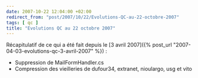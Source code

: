 ```yaml
---
date: 2007-10-22 12:04:00 +02:00
redirect_from: "post/2007/10/22/Evolutions-QC-au-22-octobre-2007"
tags: [ qc ]
title: "Evolutions QC au 22 octobre 2007"
---
```


Récapitulatif de ce qui a été fait depuis le [3 avril
2007]({% post_url "2007-04-03-evolutions-qc-3-avril-2007" %}) :

* Suppression de MailFormHandler.cs
* Compression des vieilleries de dufour34, extranet, nioulargo, usg et
vito
